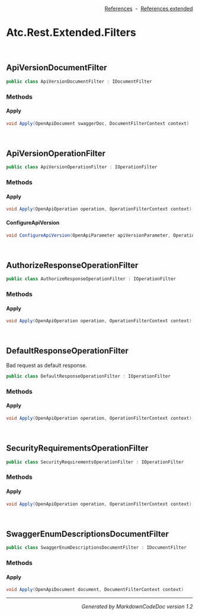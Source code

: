 <div style='text-align: right'>

[References](Index.md)&nbsp;&nbsp;-&nbsp;&nbsp;[References extended](IndexExtended.md)
</div>

# Atc.Rest.Extended.Filters

<br />


## ApiVersionDocumentFilter

```csharp
public class ApiVersionDocumentFilter : IDocumentFilter
```

### Methods


#### Apply

```csharp
void Apply(OpenApiDocument swaggerDoc, DocumentFilterContext context)
```

<br />


## ApiVersionOperationFilter

```csharp
public class ApiVersionOperationFilter : IOperationFilter
```

### Methods


#### Apply

```csharp
void Apply(OpenApiOperation operation, OperationFilterContext context)
```
#### ConfigureApiVersion

```csharp
void ConfigureApiVersion(OpenApiParameter apiVersionParameter, OperationFilterContext context)
```

<br />


## AuthorizeResponseOperationFilter

```csharp
public class AuthorizeResponseOperationFilter : IOperationFilter
```

### Methods


#### Apply

```csharp
void Apply(OpenApiOperation operation, OperationFilterContext context)
```

<br />


## DefaultResponseOperationFilter
Bad request as default response.


```csharp
public class DefaultResponseOperationFilter : IOperationFilter
```

### Methods


#### Apply

```csharp
void Apply(OpenApiOperation operation, OperationFilterContext context)
```

<br />


## SecurityRequirementsOperationFilter

```csharp
public class SecurityRequirementsOperationFilter : IOperationFilter
```

### Methods


#### Apply

```csharp
void Apply(OpenApiOperation operation, OperationFilterContext context)
```

<br />


## SwaggerEnumDescriptionsDocumentFilter

```csharp
public class SwaggerEnumDescriptionsDocumentFilter : IDocumentFilter
```

### Methods


#### Apply

```csharp
void Apply(OpenApiDocument document, DocumentFilterContext context)
```
<hr /><div style='text-align: right'><i>Generated by MarkdownCodeDoc version 1.2</i></div>
